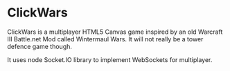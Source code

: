 # ClickWars
ClickWars is a multiplayer HTML5 Canvas game inspired by an old Warcraft III Battle.net Mod called Wintermaul Wars.
It will not really be a tower defence game though.

It uses node Socket.IO library to implement WebSockets for multiplayer.

